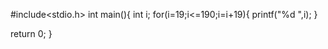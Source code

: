 #include<stdio.h>
int main(){
    int i;
    for(i=19;i<=190;i=i+19){
    printf("%d ",i);
}

 return 0;
}

